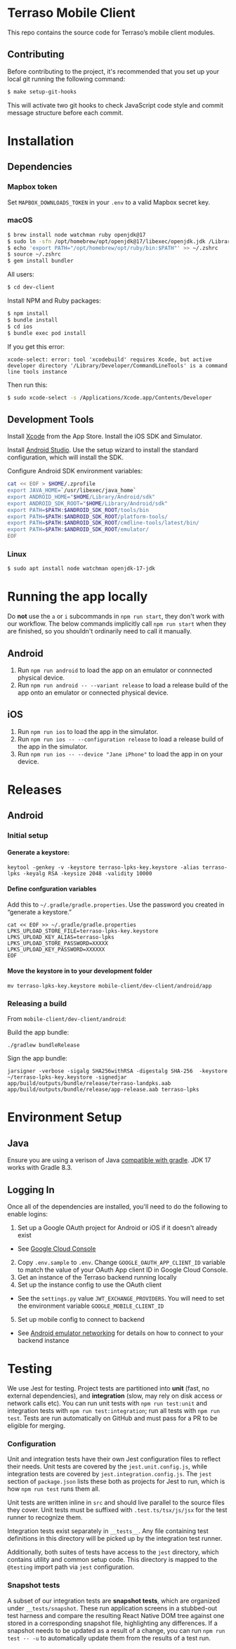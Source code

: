 # Terraso Mobile Client

This repo contains the source code for Terraso’s mobile client modules.

## Contributing

Before contributing to the project, it's recommended that you set up
your local git running the following command:

```sh
$ make setup-git-hooks
```

This will activate two git hooks to check JavaScript code
style and commit message structure before each commit.

# Installation

## Dependencies

### Mapbox token

Set `MAPBOX_DOWNLOADS_TOKEN` in your `.env` to a valid Mapbox secret key.

### macOS

```sh
$ brew install node watchman ruby openjdk@17
$ sudo ln -sfn /opt/homebrew/opt/openjdk@17/libexec/openjdk.jdk /Library/Java/JavaVirtualMachines/openjdk-17.jdk
$ echo 'export PATH="/opt/homebrew/opt/ruby/bin:$PATH"' >> ~/.zshrc
$ source ~/.zshrc
$ gem install bundler
```

All users:

```sh
$ cd dev-client
```

Install NPM and Ruby packages:

```sh
$ npm install
$ bundle install
$ cd ios
$ bundle exec pod install
```

If you get this error:

```
xcode-select: error: tool 'xcodebuild' requires Xcode, but active developer directory '/Library/Developer/CommandLineTools' is a command line tools instance
```

Then run this:

```sh
$ sudo xcode-select -s /Applications/Xcode.app/Contents/Developer
```

## Development Tools

Install [Xcode](https://apps.apple.com/us/app/xcode/id497799835?mt=12) from the App Store. Install the iOS SDK and Simulator.

Install [Android Studio](https://developer.android.com/studio). Use the setup wizard to install the standard configuration, which will install the SDK.

Configure Android SDK environment variables:

```sh
cat << EOF > $HOME/.zprofile
export JAVA_HOME=`/usr/libexec/java_home`
export ANDROID_HOME="$HOME/Library/Android/sdk"
export ANDROID_SDK_ROOT="$HOME/Library/Android/sdk"
export PATH=$PATH:$ANDROID_SDK_ROOT/tools/bin
export PATH=$PATH:$ANDROID_SDK_ROOT/platform-tools/
export PATH=$PATH:$ANDROID_SDK_ROOT/cmdline-tools/latest/bin/
export PATH=$PATH:$ANDROID_SDK_ROOT/emulator/
EOF
```

### Linux

```sh
$ sudo apt install node watchman openjdk-17-jdk
```

# Running the app locally

Do **not** use the `a` or `i` subcommands in `npm run start`, they don't work with our workflow.
The below commands implicitly call `npm run start` when they are finished, so you shouldn't ordinarily
need to call it manually.

## Android

1. Run `npm run android` to load the app on an emulator or connnected physical device.
2. Run `npm run android -- --variant release` to load a release build of the app onto an emulator or connected physical device.

## iOS

1. Run `npm run ios` to load the app in the simulator.
2. Run `npm run ios -- --configuration release` to load a release build of the app in the simulator.
3. Run `npm run ios -- --device "Jane iPhone"` to load the app in on your device.

# Releases

## Android

### Initial setup

#### Generate a keystore:

```
keytool -genkey -v -keystore terraso-lpks-key.keystore -alias terraso-lpks -keyalg RSA -keysize 2048 -validity 10000
```

#### Define confguration variables

Add this to `~/.gradle/gradle.properties`. Use the password you created in “generate a keystore.”

```
cat << EOF >> ~/.gradle/gradle.properties
LPKS_UPLOAD_STORE_FILE=terraso-lpks-key.keystore
LPKS_UPLOAD_KEY_ALIAS=terraso-lpks
LPKS_UPLOAD_STORE_PASSWORD=XXXXX
LPKS_UPLOAD_KEY_PASSWORD=XXXXXX
EOF
```

#### Move the keystore in to your development folder

```
mv terraso-lpks-key.keystore mobile-client/dev-client/android/app
```

### Releasing a build

From `mobile-client/dev-client/android`:

Build the app bundle:

```
./gradlew bundleRelease
```

Sign the app bundle:

```
jarsigner -verbose -sigalg SHA256withRSA -digestalg SHA-256  -keystore ~/terraso-lpks-key.keystore -signedjar app/build/outputs/bundle/release/terraso-landpks.aab  app/build/outputs/bundle/release/app-release.aab terraso-lpks
```

# Environment Setup

## Java

Ensure you are using a verison of Java [compatible with gradle](https://docs.gradle.org/current/userguide/compatibility.html). JDK 17 works with Gradle 8.3.

## Logging In

Once all of the dependencies are installed, you'll need to do the following to enable logins:

1. Set up a Google OAuth project for Android or iOS if it doesn't already exist

- See [Google Cloud Console](https://console.cloud.google.com/)

2. Copy `.env.sample` to `.env`. Change `GOOGLE_OAUTH_APP_CLIENT_ID` variable to match the value of your OAuth App client ID in Google Cloud Console.
3. Get an instance of the Terraso backend running locally
4. Set up the instance config to use the OAuth client

- See the `settings.py` value `JWT_EXCHANGE_PROVIDERS`. You will need to set the environment variable `GOOGLE_MOBILE_CLIENT_ID`

5. Set up mobile config to connect to backend

- See [Android emulator networking](https://developer.android.com/studio/run/emulator-networking.html) for details on how to connect to your backend instance

# Testing

We use Jest for testing. Project tests are partitioned into **unit** (fast, no external dependencies), and **integration** (slow, may rely on disk access or network calls etc). You can run unit tests with `npm run test:unit` and integration tests with `npm run test:integration`; run all tests with `npm run test`. Tests are run automatically on GitHub and must pass for a PR to be eligible for merging.

### Configuration

Unit and integration tests have their own Jest configuration files to reflect their needs. Unit tests are covered by the `jest.unit.config.js`, while integration tests are covered by `jest.integration.config.js`. The `jest` section of `package.json` lists these both as projects for Jest to run, which is how `npm run test` runs them all.

Unit tests are written inline in `src` and should live parallel to the source files they cover. Unit tests must be suffixed with `.test.ts/tsx/js/jsx` for the test runner to recognize them.

Integration tests exist separately in `__tests__`. Any file containing test definitions in this directory will be picked up by the integration test runner.

Additionally, both suites of tests have access to the `jest` directory, which contains utility and common setup code. This directory is mapped to the `@testing` import path via `jest` configuration.

### Snapshot tests

A subset of our integration tests are **snapshot tests**, which are organized under `__tests/snapshot`. These run application screens in a stubbed-out test harness and compare the resulting React Native DOM tree against one stored in a corresponding snapshot file, highlighting any differences. If a snapshot needs to be updated as a result of a change, you can run `npm run test -- -u` to automatically update them from the results of a test run.
